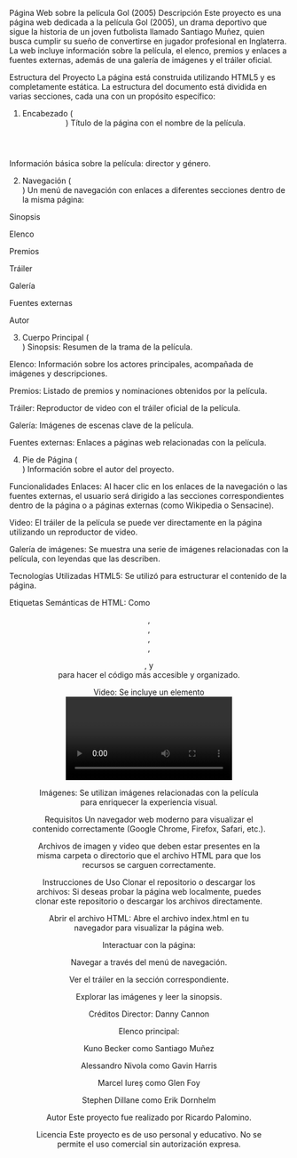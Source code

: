 Página Web sobre la película Gol (2005)
Descripción
Este proyecto es una página web dedicada a la película Gol (2005), un drama deportivo que sigue la historia de un joven futbolista llamado Santiago Muñez, quien busca cumplir su sueño de convertirse en jugador profesional en Inglaterra. La web incluye información sobre la película, el elenco, premios y enlaces a fuentes externas, además de una galería de imágenes y el tráiler oficial.

Estructura del Proyecto
La página está construida utilizando HTML5 y es completamente estática. La estructura del documento está dividida en varias secciones, cada una con un propósito específico:

1. Encabezado (<header>)
Título de la página con el nombre de la película.

Información básica sobre la película: director y género.

2. Navegación (<nav>)
Un menú de navegación con enlaces a diferentes secciones dentro de la misma página:

Sinopsis

Elenco

Premios

Tráiler

Galería

Fuentes externas

Autor

3. Cuerpo Principal (<main>)
Sinopsis: Resumen de la trama de la película.

Elenco: Información sobre los actores principales, acompañada de imágenes y descripciones.

Premios: Listado de premios y nominaciones obtenidos por la película.

Tráiler: Reproductor de video con el tráiler oficial de la película.

Galería: Imágenes de escenas clave de la película.

Fuentes externas: Enlaces a páginas web relacionadas con la película.

4. Pie de Página (<footer>)
Información sobre el autor del proyecto.

Funcionalidades
Enlaces: Al hacer clic en los enlaces de la navegación o las fuentes externas, el usuario será dirigido a las secciones correspondientes dentro de la página o a páginas externas (como Wikipedia o Sensacine).

Video: El tráiler de la película se puede ver directamente en la página utilizando un reproductor de video.

Galería de imágenes: Se muestra una serie de imágenes relacionadas con la película, con leyendas que las describen.

Tecnologías Utilizadas
HTML5: Se utilizó para estructurar el contenido de la página.

Etiquetas Semánticas de HTML: Como <header>, <nav>, <main>, <section>, <figure>, y <footer> para hacer el código más accesible y organizado.

Video: Se incluye un elemento <video> para mostrar el tráiler de la película.

Imágenes: Se utilizan imágenes relacionadas con la película para enriquecer la experiencia visual.

Requisitos
Un navegador web moderno para visualizar el contenido correctamente (Google Chrome, Firefox, Safari, etc.).

Archivos de imagen y video que deben estar presentes en la misma carpeta o directorio que el archivo HTML para que los recursos se carguen correctamente.

Instrucciones de Uso
Clonar el repositorio o descargar los archivos: Si deseas probar la página web localmente, puedes clonar este repositorio o descargar los archivos directamente.

Abrir el archivo HTML: Abre el archivo index.html en tu navegador para visualizar la página web.

Interactuar con la página:

Navegar a través del menú de navegación.

Ver el tráiler en la sección correspondiente.

Explorar las imágenes y leer la sinopsis.

Créditos
Director: Danny Cannon

Elenco principal:

Kuno Becker como Santiago Muñez

Alessandro Nivola como Gavin Harris

Marcel Iureș como Glen Foy

Stephen Dillane como Erik Dornhelm

Autor
Este proyecto fue realizado por Ricardo Palomino.

Licencia
Este proyecto es de uso personal y educativo. No se permite el uso comercial sin autorización expresa.

